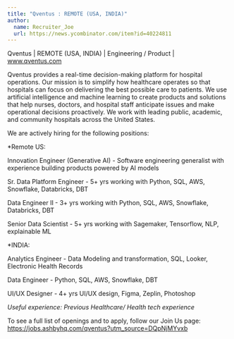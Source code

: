 ```yaml
---
title: "Qventus : REMOTE (USA, INDIA)"
author:
  name: Recruiter_Joe
  url: https://news.ycombinator.com/item?id=40224811
---
```

Qventus | REMOTE (USA, INDIA) | Engineering &#x2F; Product | www.qventus.com

Qventus provides a real-time decision-making platform for hospital operations. Our mission is to simplify how healthcare operates so that hospitals can focus on delivering the best possible care to patients. We use artificial intelligence and machine learning to create products and solutions that help nurses, doctors, and hospital staff anticipate issues and make operational decisions proactively. We work with leading public, academic, and community hospitals across the United States.

We are actively hiring for the following positions:

*Remote US:

Innovation Engineer (Generative AI) - Software engineering generalist with experience building products powered by AI models

Sr. Data Platform Engineer - 5+ yrs working with Python, SQL, AWS, Snowflake, Databricks, DBT

Data Engineer II - 3+ yrs working with Python, SQL, AWS, Snowflake, Databricks, DBT

Senior Data Scientist - 5+ yrs working with Sagemaker, Tensorflow, NLP, explainable ML

*INDIA:

Analytics Engineer - Data Modeling and transformation, SQL, Looker, Electronic Health Records

Data Engineer - Python, SQL, AWS, Snowflake, DBT

UI&#x2F;UX Designer - 4+ yrs UI&#x2F;UX design, Figma, Zeplin, Photoshop

<i>Useful experience: Previous Healthcare&#x2F; Health tech experience

</i>To see a full list of openings and to apply, follow our Join Us page: <a href="https:&#x2F;&#x2F;jobs.ashbyhq.com&#x2F;qventus?utm_source=DQpNjMYvxb">https:&#x2F;&#x2F;jobs.ashbyhq.com&#x2F;qventus?utm_source=DQpNjMYvxb</a>
